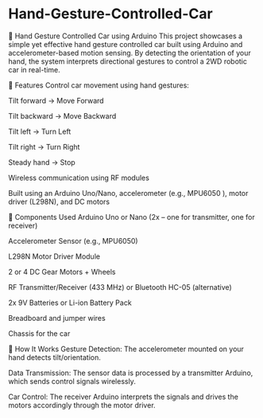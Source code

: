 # Hand-Gesture-Controlled-Car
🤖 Hand Gesture Controlled Car using Arduino
This project showcases a simple yet effective hand gesture controlled car built using Arduino and accelerometer-based motion sensing. By detecting the orientation of your hand, the system interprets directional gestures to control a 2WD robotic car in real-time.

🚗 Features
Control car movement using hand gestures:

Tilt forward → Move Forward

Tilt backward → Move Backward

Tilt left → Turn Left

Tilt right → Turn Right

Steady hand → Stop

Wireless communication using RF modules 

Built using an Arduino Uno/Nano, accelerometer (e.g., MPU6050 ), motor driver (L298N), and DC motors

🧰 Components Used
Arduino Uno or Nano (2x – one for transmitter, one for receiver)

Accelerometer Sensor (e.g., MPU6050)

L298N Motor Driver Module

2 or 4 DC Gear Motors + Wheels

RF Transmitter/Receiver (433 MHz) or Bluetooth HC-05 (alternative)

2x 9V Batteries or Li-ion Battery Pack

Breadboard and jumper wires

Chassis for the car

🔌 How It Works
Gesture Detection: The accelerometer mounted on your hand detects tilt/orientation.

Data Transmission: The sensor data is processed by a transmitter Arduino, which sends control signals wirelessly.

Car Control: The receiver Arduino interprets the signals and drives the motors accordingly through the motor driver.
